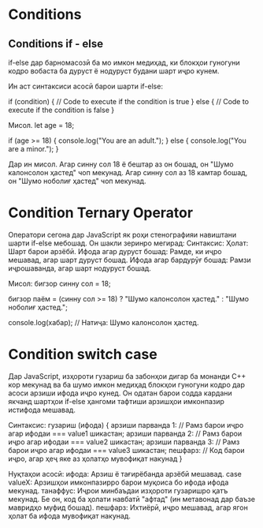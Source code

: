 # Conditions
## Conditions if - else

if-else дар барномасозӣ ба мо имкон медиҳад, ки блокҳои гуногуни кодро вобаста ба дуруст ё нодуруст будани шарт иҷро кунем.

Ин аст синтаксиси асосӣ барои шарти if-else:

if (condition) {
    // Code to execute if the condition is true
} else {
    // Code to execute if the condition is false
}

Мисол.
let age = 18;

if (age >= 18) {
    console.log("You are an adult.");
} else {
    console.log("You are a minor.");
}


Дар ин мисол.
Агар синну сол 18 ё бештар аз он бошад, он "Шумо калонсолон ҳастед" чоп мекунад.
Агар синну сол аз 18 камтар бошад, он "Шумо ноболиғ ҳастед" чоп мекунад.

# Condition Ternary Operator

Оператори сегона дар JavaScript як роҳи стенографияи навиштани шарти if-else мебошад. Он шакли зеринро мегирад:
Синтаксис:
Ҳолат: Шарт барои арзёбӣ.
Ифода агар дуруст бошад: Рамде, ки иҷро мешавад, агар шарт дуруст бошад.
Ифода агар бардурӯғ бошад: Рамзи иҷрошаванда, агар шарт нодуруст бошад.

Мисол:
бигзор синну сол = 18;

бигзор паём = (синну сол >= 18) ? "Шумо калонсолон ҳастед." : "Шумо ноболиғ ҳастед.";

console.log(хабар);  // Натиҷа: Шумо калонсолон ҳастед.

# Condition switch case

Дар JavaScript, изҳороти гузариш ба забонҳои дигар ба монанди C++ кор мекунад ва ба шумо имкон медиҳад блокҳои гуногуни кодро дар асоси арзиши ифода иҷро кунед. Он одатан барои содда кардани якчанд шартҳои if-else ҳангоми тафтиши арзишҳои имконпазир истифода мешавад.

Синтаксис:
гузариш (ифода) {
    арзиши парванда 1:
        // Рамз барои иҷро агар ифодаи === value1
        шикастан;
    арзиши парванда 2:
        // Рамз барои иҷро агар ифодаи === value2
        шикастан;
    арзиши парванда 3:
        // Рамз барои иҷро агар ифодаи === value3
        шикастан;
    пешфарз:
        // Код барои иҷро, агар ҳеҷ яке аз ҳолатҳо мувофиқат накунад
}

Нуқтаҳои асосӣ:
ифода: Арзиш ё тағирёбанда арзёбӣ мешавад.
case valueX: Арзишҳои имконпазирро барои муқоиса бо ифода ифода мекунад.
танаффус: Иҷрои минбаъдаи изҳороти гузаришро қатъ мекунад. Бе он, код ба ҳолати навбатӣ "афтад" (ин метавонад дар баъзе мавридҳо муфид бошад).
пешфарз: Ихтиёрӣ, иҷро мешавад, агар ягон ҳолат ба ифода мувофиқат накунад.